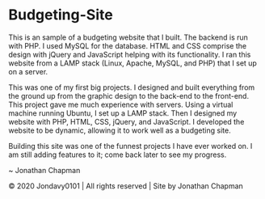 # Budgeting-Site
This is an sample of a budgeting website that I built. The backend is run with PHP. I used MySQL for the database. HTML and CSS comprise the design with jQuery and JavaScript helping with its functionality. I ran this website from a LAMP stack (Linux, Apache, MySQL, and PHP) that I set up on a server.

This was one of my first big projects. I designed and built everything from the ground up from the graphic design to the back-end to the front-end. This project gave me much experience with servers. Using a virtual machine running Ubuntu, I set up a LAMP stack. Then I designed my website with PHP, HTML, CSS, jQuery, and JavaScript. I developed the website to be dynamic, allowing it to work well as a budgeting site.

Building this site was one of the funnest projects I have ever worked on. I am still adding features to it; come back later to see my progress.

~ Jonathan Chapman

© 2020 Jondavy0101  |  All rights reserved  |  Site by Jonathan Chapman
